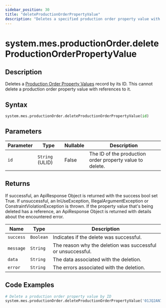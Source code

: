 ```yaml
---
sidebar_position: 30
title: "deleteProductionOrderPropertyValue"
description: "Deletes a specified production order property value with the given ID."
---
```


# system.mes.productionOrder.deleteProductionOrderPropertyValue

## Description

Deletes a [Production Order Property Values](../../data-model/production-order-model/production-order-property-value) record by its ID.
This cannot delete a production order property value with references to it.

## Syntax

```python
system.mes.productionOrder.deleteProductionOrderPropertyValue(id)
```

## Parameters

| Parameter | Type            | Nullable | Description                                              |
|-----------|-----------------|----------|----------------------------------------------------------|
| `id`      | `String` (ULID) | False    | The ID of the production order property value to delete. |

## Returns

If successful, an ApiResponse Object is returned with the success bool set True. If unsuccessful, an InUseException, IllegalArgumentException or ConstraintViolationException is thrown.
If the property value that's being deleted has a reference, an ApiResponse Object is returned with details about the encountered error.

| Name      | Type      | Description                                                 |
|-----------|-----------|-------------------------------------------------------------|
| `success` | `Boolean` | Indicates if the delete was successful.                     |
| `message` | `String`  | The reason why the deletion was successful or unsuccessful. |
| `data`    | `String`  | The data associated with the deletion.                      |
| `error`   | `String`  | The errors associated with the deletion.                    |

## Code Examples

```python
# Delete a production order property value by ID
system.mes.productionOrder.deleteProductionOrderPropertyValue('01JQ2AN7CQ-MWR6A9M0-FQSEAHTJ')
```
